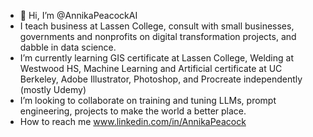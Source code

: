 - 👋 Hi, I’m @AnnikaPeacockAI
- I teach business at Lassen College, consult with small businesses, governments and nonprofits on digital transformation projects, and dabble in data science.
- I’m currently learning GIS certificate at Lassen College, Welding at Westwood HS, Machine Learning and Artificial certificate at UC Berkeley, Adobe Illustrator, Photoshop, and Procreate independently (mostly Udemy)
- I’m looking to collaborate on training and tuning LLMs, prompt engineering, projects to make the world a better place.
- How to reach me www.linkedin.com/in/AnnikaPeacock



